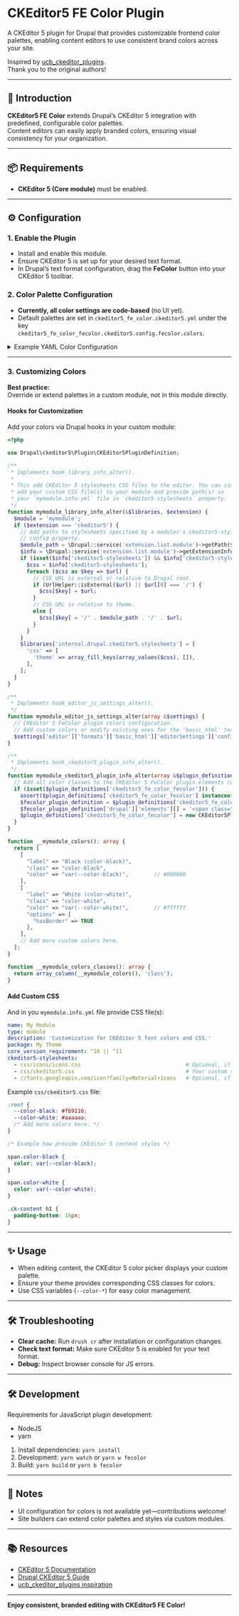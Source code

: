 # CKEditor5 FE Color Plugin

A CKEditor 5 plugin for Drupal that provides customizable frontend color palettes, enabling content editors to use consistent brand colors across your site.

Inspired by [ucb_ckeditor_plugins](https://github.com/CuBoulder/ucb_ckeditor_plugins/tree/main).  
Thank you to the original authors!

---

## 🚀 Introduction

**CKEditor5 FE Color** extends Drupal’s CKEditor 5 integration with predefined, configurable color palettes.  
Content editors can easily apply branded colors, ensuring visual consistency for your organization.

---

## 📦 Requirements

- **CKEditor 5 (Core module)** must be enabled.

---

## ⚙️ Configuration

### 1. Enable the Plugin

- Install and enable this module.
- Ensure CKEditor 5 is set up for your desired text format.
- In Drupal’s text format configuration, drag the **FeColor** button into your CKEditor 5 toolbar.

### 2. Color Palette Configuration

- **Currently, all color settings are code-based** (no UI yet).
- Default palettes are set in `ckeditor5_fe_color.ckeditor5.yml` under the key  
  `ckeditor5_fe_color_fecolor.ckeditor5.config.fecolor.colors`.

<details>
<summary>Example YAML Color Configuration</summary>

```yml
ckeditor5_fe_color_fecolor:
  ckeditor5:
    plugins:
      - fecolor.FeColor
    config:
      fecolor:
        colors:
          - label: Black
            color: '#000000'
            class: 'color-black'
          - label: White
            color: '#FFFFFF'
            class: 'color-white'
            options:
              hasBorder: true
  drupal:
    label: Fe Font Color
    library: ckeditor5_fe_color/ckeditor5.fecolor
    admin_library: ckeditor5_fe_color/admin.fecolor
    class: Drupal\ckeditor5_fe_color\Plugin\CKEditor5Plugin\FeColor
    toolbar_items:
      fecolor:
        label: Fe Font Color
    elements:
      - <span>
      - <span class="color-black color-white">
```
</details>

---

### 3. Customizing Colors

**Best practice:**  
Override or extend palettes in a custom module, not in this module directly.

#### Hooks for Customization

Add your colors via Drupal hooks in your custom module:

```php
<?php

use Drupal\ckeditor5\Plugin\CKEditor5PluginDefinition;

/**
 * Implements hook_library_info_alter().
 *
 * This add CKEditor 5 stylesheets CSS files to the editor. You can simply
 * add your custom CSS file(s) to your module and provide path(s) in
 * your `mymodule.info.yml` file in `ckeditor5-stylesheets` property.
 */
function mymodule_library_info_alter(&$libraries, $extension) {
  $module = 'mymodule';
  if ($extension === 'ckeditor5') {
    // Add paths to stylesheets specified by a modules's ckeditor5-stylesheets
    // config property.
    $module_path = \Drupal::service('extension.list.module')->getPath($module);
    $info = \Drupal::service('extension.list.module')->getExtensionInfo($module);
    if (isset($info['ckeditor5-stylesheets']) && $info['ckeditor5-stylesheets'] !== FALSE) {
      $css = $info['ckeditor5-stylesheets'];
      foreach ($css as $key => $url) {
        // CSS URL is external or relative to Drupal root.
        if (UrlHelper::isExternal($url) || $url[0] === '/') {
          $css[$key] = $url;
        }
        // CSS URL is relative to theme.
        else {
          $css[$key] = '/' . $module_path . '/' . $url;
        }
      }
    }
    $libraries['internal.drupal.ckeditor5.stylesheets'] = [
      'css' => [
        'theme' => array_fill_keys(array_values($css), []),
      ],
    ];
  }
}

/**
 * Implements hook_editor_js_settings_alter().
 */
function mymodule_editor_js_settings_alter(array &$settings) {
  // CKEditor 5 FeColor plugin colors configuration.
  // Add custom colors or modify existing ones for the 'basic_html' text format.
  $settings['editor']['formats']['basic_html']['editorSettings']['config']['fecolor']['colors'] = __mymodule_colors();
}

/**
 * Implements hook_ckeditor5_plugin_info_alter().
 */
function mymodule_ckeditor5_plugin_info_alter(array &$plugin_definitions): void {
  // Add all color classes to the CKEditor 5 FeColor plugin elements configuration.
  if (isset($plugin_definitions['ckeditor5_fe_color_fecolor'])) {
    assert($plugin_definitions['ckeditor5_fe_color_fecolor'] instanceof CKEditor5PluginDefinition);
    $fecolor_plugin_definition = $plugin_definitions['ckeditor5_fe_color_fecolor']->toArray();
    $fecolor_plugin_definition['drupal']['elements'][] = '<span class="' . join(' ', __mymodule_colors_classes()) . '">';
    $plugin_definitions['ckeditor5_fe_color_fecolor'] = new CKEditor5PluginDefinition($fecolor_plugin_definition);
  }
}

function __mymodule_colors(): array {
  return [
    [
      "label" => "Black (color-black)",
      "class" => "color-black",
      "color" => "var(--color-black)",        // #000000
    ],
    [
      "label" => "White (color-white)",
      "class" => "color-white",
      "color" => "var(--color-white)",        // #ffffff
      "options" => [
        "hasBorder" => TRUE
      ],
    ],
    // Add more custom colors here.
  ];
}

function __mymodule_colors_classes(): array {
  return array_column(__mymodule_colors(), 'class');
}
```

#### Add Custom CSS

And in you `mymodule.info.yml` file provide CSS file(s):

```yml
name: My Module
type: module
description: 'Customization for CKEditor 5 font colors and CSS.'
package: My Theme
core_version_requirement: ^10 || ^11
ckeditor5-stylesheets:
  - css/icons/icons.css                                 # Optional, if you use Material Icons
  - css/ckeditor5.css                                   # Your custom styles for CKEditor 5
  - //fonts.googleapis.com/icon?family=Material+Icons   # Optional, if you use Material Icons
```

Example `css/ckeditor5.css` file:

```css
:root {
  --color-black: #fb9116;
  --color-white: #aaaaaa;
  /* Add more colors here. */
}

/* Example how provide CKEditor 5 content styles */

span.color-black {
  color: var(--color-black);
}

span.color-white {
  color: var(--color-white);
}

.ck-content h1 {
  padding-bottom: 16px;
}
```

---

## ✨ Usage

- When editing content, the CKEditor 5 color picker displays your custom palette.
- Ensure your theme provides corresponding CSS classes for colors.
- Use CSS variables (`--color-*`) for easy color management.

---

## 🛠️ Troubleshooting

- **Clear cache:** Run `drush cr` after installation or configuration changes.
- **Check text format:** Make sure CKEditor 5 is enabled for your text format.
- **Debug:** Inspect browser console for JS errors.

---

## 🛠️ Development

Requirements for JavaScript plugin development:

- NodeJS
- yarn

1. Install dependencies: `yarn install`
2. Development: `yarn watch` or `yarn w fecolor`
3. Build: `yarn build` or `yarn b fecolor`

---

## 📝 Notes

- UI configuration for colors is not available yet—contributions welcome!
- Site builders can extend color palettes and styles via custom modules.

---

## 📚 Resources

- [CKEditor 5 Documentation](https://ckeditor.com/docs/ckeditor5/latest/)
- [Drupal CKEditor 5 Guide](https://www.drupal.org/docs/core-modules-and-themes/core-modules/ckeditor5-module)
- [ucb_ckeditor_plugins inspiration](https://github.com/CuBoulder/ucb_ckeditor_plugins/tree/main)

---

**Enjoy consistent, branded editing with CKEditor5 FE Color!**
